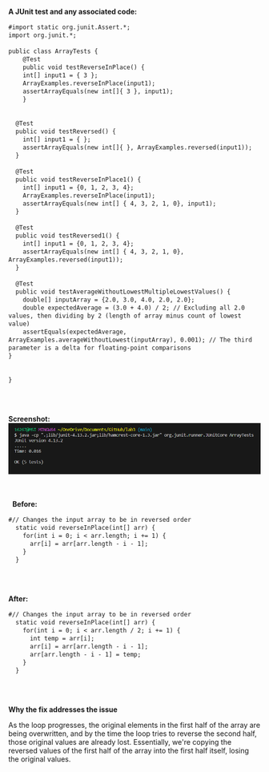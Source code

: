 **A JUnit test and any associated code:**

```
#import static org.junit.Assert.*;
import org.junit.*;

public class ArrayTests {
	@Test 
	public void testReverseInPlace() {
    int[] input1 = { 3 };
    ArrayExamples.reverseInPlace(input1);
    assertArrayEquals(new int[]{ 3 }, input1);
	}


  @Test
  public void testReversed() {
    int[] input1 = { };
    assertArrayEquals(new int[]{ }, ArrayExamples.reversed(input1));
  }

  @Test
  public void testReverseInPlace1() {
    int[] input1 = {0, 1, 2, 3, 4};
    ArrayExamples.reverseInPlace(input1);
    assertArrayEquals(new int[] { 4, 3, 2, 1, 0}, input1);
  }

  @Test
  public void testReversed1() {
    int[] input1 = {0, 1, 2, 3, 4};
    assertArrayEquals(new int[] { 4, 3, 2, 1, 0}, ArrayExamples.reversed(input1));
  }

  @Test
  public void testAverageWithoutLowestMultipleLowestValues() {
    double[] inputArray = {2.0, 3.0, 4.0, 2.0, 2.0};
    double expectedAverage = (3.0 + 4.0) / 2; // Excluding all 2.0 values, then dividing by 2 (length of array minus count of lowest value)
    assertEquals(expectedAverage, ArrayExamples.averageWithoutLowest(inputArray), 0.001); // The third parameter is a delta for floating-point comparisons
}


}

```
&nbsp;  
&nbsp;
 
  
**Screenshot:**
![Image](https://github.com/Nobel1998/cse15l-preview-labreport/blob/main/screenshot.png)
  
&nbsp;  
&nbsp;
&nbsp;  
&nbsp; 
**Before:**

```
#// Changes the input array to be in reversed order
  static void reverseInPlace(int[] arr) {
    for(int i = 0; i < arr.length; i += 1) {
      arr[i] = arr[arr.length - i - 1];
    }
  }

```
&nbsp;  
&nbsp; 
  
**After:**

```
#// Changes the input array to be in reversed order
  static void reverseInPlace(int[] arr) {
    for(int i = 0; i < arr.length / 2; i += 1) {
      int temp = arr[i];
      arr[i] = arr[arr.length - i - 1];
      arr[arr.length - i - 1] = temp;
    }
  }

```
&nbsp;  
&nbsp;  
  
**Why the fix addresses the issue**

As the loop progresses, the original elements in the first half of the array are being overwritten, and by the time the loop tries to reverse the second half, 
those original values are already lost. Essentially, we're copying the reversed values of the first half of the array into the first half itself, losing the original values.




